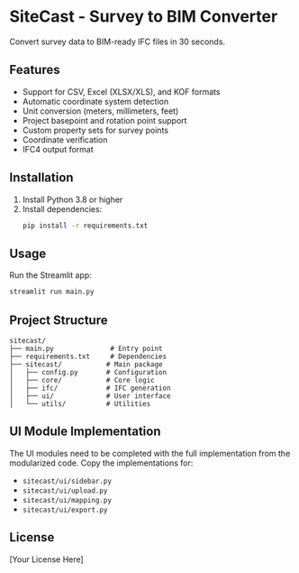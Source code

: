 # SiteCast - Survey to BIM Converter

Convert survey data to BIM-ready IFC files in 30 seconds.

## Features

- Support for CSV, Excel (XLSX/XLS), and KOF formats
- Automatic coordinate system detection
- Unit conversion (meters, millimeters, feet)
- Project basepoint and rotation point support
- Custom property sets for survey points
- Coordinate verification
- IFC4 output format

## Installation

1. Install Python 3.8 or higher
2. Install dependencies:
   ```bash
   pip install -r requirements.txt
   ```

## Usage

Run the Streamlit app:
```bash
streamlit run main.py
```

## Project Structure

```
sitecast/
├── main.py              # Entry point
├── requirements.txt     # Dependencies
├── sitecast/           # Main package
│   ├── config.py       # Configuration
│   ├── core/           # Core logic
│   ├── ifc/            # IFC generation
│   ├── ui/             # User interface
│   └── utils/          # Utilities
```

## UI Module Implementation

The UI modules need to be completed with the full implementation from the modularized code.
Copy the implementations for:
- `sitecast/ui/sidebar.py`
- `sitecast/ui/upload.py`
- `sitecast/ui/mapping.py`
- `sitecast/ui/export.py`

## License

[Your License Here]

